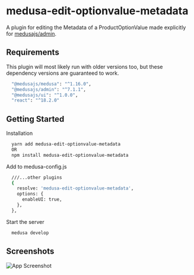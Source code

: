 # medusa-edit-optionvalue-metadata
A plugin for editing the Metadata of a ProductOptionValue made explicitly for [medusajs/admin](https://github.com/medusajs/admin).

## Requirements
This plugin will most likely run with older versions too, but these dependency versions are guaranteed to work.
```bash
  "@medusajs/medusa": "^1.16.0",
  "@medusajs/admin": "^7.1.1",
  "@medusajs/ui": "^1.0.0",
  "react": "^18.2.0"
```

## Getting Started
Installation
```bash
  yarn add medusa-edit-optionvalue-metadata
  OR
  npm install medusa-edit-optionvalue-metadata
```

Add to medusa-config.js
```bash
  ///...other plugins
  {
    resolve: 'medusa-edit-optionvalue-metadata',
    options: {
      enableUI: true,
    },
  },
```

Start the server
```bash
  medusa develop
```


## Screenshots
![App Screenshot](https://github.com/v0eak/medusa-edit-optionvalue-metadata/assets/51446230/820e4491-dcf4-4443-a397-95c67218f4f6)